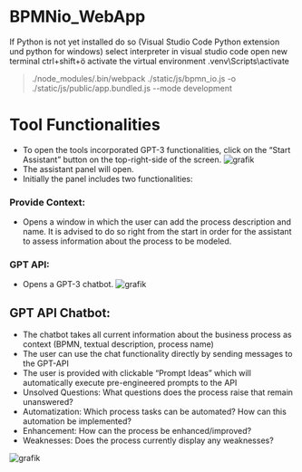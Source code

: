 # BPMNio_WebApp
If Python is not yet installed do so (Visual Studio Code Python extension und python for windows)
select interpreter in visual studio code
open new terminal ctrl+shift+ö
activate the virtual environment .venv\Scripts\activate


> ./node_modules/.bin/webpack  ./static/js/bpmn_io.js -o ./static/js/public/app.bundled.js --mode development

# Tool Functionalities 
-	To open the tools incorporated GPT-3 functionalities, click on the “Start Assistant” button on the top-right-side of the screen.
![grafik](https://github.com/Charlie2801/BPMNio_WebApp/assets/94894288/9bcb2de0-79df-4cbe-b72e-653d387e18e9)
-	The assistant panel will open.
-	Initially the panel includes two functionalities:
### Provide Context:
-	Opens a window in which the user can add the process description and name. It is advised to do so right from the start in order for the assistant to assess information about the process to be modeled.

### GPT API:
- Opens a GPT-3 chatbot.
![grafik](https://github.com/Charlie2801/BPMNio_WebApp/assets/94894288/99dbdd35-d6f5-4d2a-b1b6-4b713d139ff2)

## GPT API Chatbot: 
-	The chatbot takes all current information about the business process as context (BPMN, textual description, process name)
-	The user can use the chat functionality directly by sending messages to the GPT-API
-	The user is provided with clickable “Prompt Ideas” which will automatically execute pre-engineered prompts to the API
-	Unsolved Questions: What questions does the process raise that remain unanswered?
-	Automatization: Which process tasks can be automated? How can this automation be implemented?
-	Enhancement:  How can the process be enhanced/improved?
-	Weaknesses:  Does the process currently display any weaknesses?

![grafik](https://github.com/Charlie2801/BPMNio_WebApp/assets/94894288/53079601-122f-4892-b597-2c7cb67dda25)







